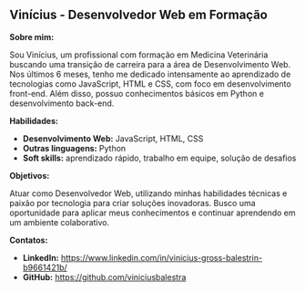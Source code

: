 ## Vinícius - Desenvolvedor Web em Formação

**Sobre mim:**

Sou Vinícius, um profissional com formação em Medicina Veterinária buscando uma transição de carreira para a área de Desenvolvimento Web. Nos últimos 6 meses, tenho me dedicado intensamente ao aprendizado de tecnologias como JavaScript, HTML e CSS, com foco em desenvolvimento front-end. Além disso, possuo conhecimentos básicos em Python e desenvolvimento back-end.

**Habilidades:**

* **Desenvolvimento Web:** JavaScript, HTML, CSS
* **Outras linguagens:** Python
* **Soft skills:** aprendizado rápido, trabalho em equipe, solução de desafios

**Objetivos:**

Atuar como Desenvolvedor Web, utilizando minhas habilidades técnicas e paixão por tecnologia para criar soluções inovadoras. Busco uma oportunidade para aplicar meus conhecimentos e continuar aprendendo em um ambiente colaborativo.

**Contatos:**
* **LinkedIn:** https://www.linkedin.com/in/vinicius-gross-balestrin-b9661421b/
* **GitHub:** https://github.com/viniciusbalestra
